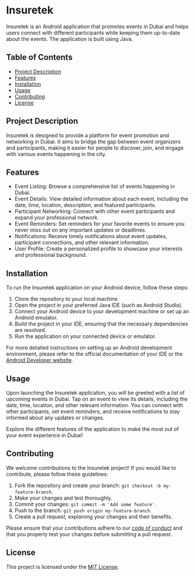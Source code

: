 # Insuretek

Insuretek is an Android application that promotes events in Dubai and helps users connect with different participants while keeping them up-to-date about the events. The application is built using Java.

## Table of Contents

- [Project Description](#project-description)
- [Features](#features)
- [Installation](#installation)
- [Usage](#usage)
- [Contributing](#contributing)
- [License](#license)

## Project Description

Insuretek is designed to provide a platform for event promotion and networking in Dubai. It aims to bridge the gap between event organizers and participants, making it easier for people to discover, join, and engage with various events happening in the city.

## Features

- Event Listing: Browse a comprehensive list of events happening in Dubai.
- Event Details: View detailed information about each event, including the date, time, location, description, and featured participants.
- Participant Networking: Connect with other event participants and expand your professional network.
- Event Reminders: Set reminders for your favorite events to ensure you never miss out on any important updates or deadlines.
- Notifications: Receive timely notifications about event updates, participant connections, and other relevant information.
- User Profile: Create a personalized profile to showcase your interests and professional background.

## Installation

To run the Insuretek application on your Android device, follow these steps:

1. Clone the repository to your local machine.
2. Open the project in your preferred Java IDE (such as Android Studio).
3. Connect your Android device to your development machine or set up an Android emulator.
4. Build the project in your IDE, ensuring that the necessary dependencies are resolved.
5. Run the application on your connected device or emulator.

For more detailed instructions on setting up an Android development environment, please refer to the official documentation of your IDE or the [Android Developer website](https://developer.android.com).

## Usage

Upon launching the Insuretek application, you will be greeted with a list of upcoming events in Dubai. Tap on an event to view its details, including the date, time, location, and other relevant information. You can connect with other participants, set event reminders, and receive notifications to stay informed about any updates or changes.

Explore the different features of the application to make the most out of your event experience in Dubai!

## Contributing

We welcome contributions to the Insuretek project! If you would like to contribute, please follow these guidelines:

1. Fork the repository and create your branch: `git checkout -b my-feature-branch`.
2. Make your changes and test thoroughly.
3. Commit your changes: `git commit -m 'Add some feature'`.
4. Push to the branch: `git push origin my-feature-branch`.
5. Create a pull request, explaining your changes and their benefits.

Please ensure that your contributions adhere to our [code of conduct](CODE_OF_CONDUCT.md) and that you properly test your changes before submitting a pull request.

## License

This project is licensed under the [MIT License](LICENSE.md).


